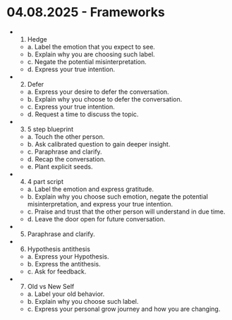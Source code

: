 # 04.08.2025 - Frameworks

- 1. Hedge
    - a. Label the emotion that you expect to see. 
    - b. Explain why you are choosing such label.
    - c. Negate the potential misinterpretation.
    - d. Express your true intention.

- 2. Defer
    - a. Express your desire to defer the conversation.
    - b. Explain why you choose to defer the conversation.
    - c. Express your true intention.
    - d. Request a time to discuss the topic.

- 3. 5 step blueprint
    - a. Touch the other person.
    - b. Ask calibrated question to gain deeper insight.
    - c. Paraphrase and clarify.
    - d. Recap the conversation.
    - e. Plant explicit seeds.

- 4. 4 part script
    - a. Label the emotion and express gratitude.
    - b. Explain why you choose such emotion, negate the potential misinterpretation, and express your true intention.
    - c. Praise and trust that the other person will understand in due time.
    - d. Leave the door open for future conversation.

- 5. Paraphrase and clarify.

- 6. Hypothesis antithesis
    - a. Express your Hypothesis.
    - b. Express the antithesis.
    - c. Ask for feedback.

- 7. Old vs New Self
    - a. Label your old behavior.
    - b. Explain why you choose such label.
    - c. Express your personal grow journey and how you are changing.
